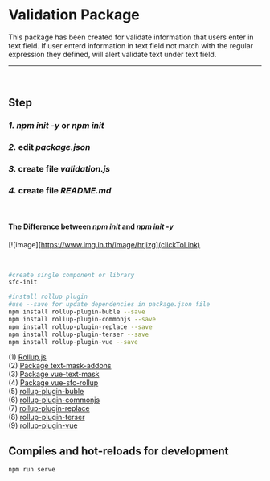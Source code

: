 # Validation Package 

This package has been created for validate information that users enter in text field. If user enterd information in text field not match with the regular expression they defined, will alert validate text under text field.
***
<br>

## Step
### *1. npm init -y*  or  *npm init*

### *2.* edit *package.json*

### *3.* create file *validation.js*

### *4.* create file *README.md*
<br>

#### The Difference between *npm init* and *npm init -y*

[![image][https://www.img.in.th/image/hrjizg](clickToLink)

<br>

``` bash
#create single component or library
sfc-init
```
``` bash
#install rollup plugin
#use --save for update dependencies in package.json file
npm install rollup-plugin-buble --save
npm install rollup-plugin-commonjs --save
npm install rollup-plugin-replace --save
npm install rollup-plugin-terser --save
npm install rollup-plugin-vue --save
```
(1) [Rollup.js](https://rollupjs.org/guide/en/)  
(2) [Package text-mask-addons](https://www.npmjs.com/package/text-mask-addons)  
(3) [Package vue-text-mask](https://www.npmjs.com/package/vue-text-mask)    
(4) [Package vue-sfc-rollup](https://github.com/team-innovation/vue-sfc-rollup)  
(5) [rollup-plugin-buble](https://www.npmjs.com/package/rollup-plugin-buble)     
(6) [rollup-plugin-commonjs](https://www.npmjs.com/package/rollup-plugin-commonjs)  
(7) [rollup-plugin-replace](https://www.npmjs.com/package/rollup-plugin-replace)     
(8) [rollup-plugin-terser](https://www.npmjs.com/package/rollup-plugin-terser)  
(9) [rollup-plugin-vue](https://www.npmjs.com/package/rollup-plugin-vue)

## Compiles and hot-reloads for development
```
npm run serve
```